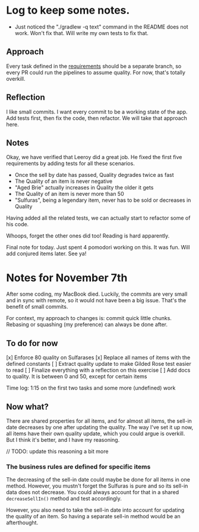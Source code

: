 # Log to keep some notes.

- Just noticed the "./gradlew -q text" command in the README does not work. Won't fix that. Will write my own tests to fix that.

## Approach
Every task defined in the [requirements](https://github.com/emilybache/GildedRose-Refactoring-Kata/blob/main/GildedRoseRequirements.md)
should be a separate branch, so every PR could run the pipelines to assume quality. For now, that's 
totally overkill.

## Reflection
I like small commits. I want every commit to be a working state of the app. Add tests first, then 
fix the code, then refactor. We will take that approach here.

## Notes
Okay, we have verified that Leeroy did a great job. He fixed the first five requirements by adding 
tests for all these scenarios.
- Once the sell by date has passed, Quality degrades twice as fast
- The Quality of an item is never negative
- "Aged Brie" actually increases in Quality the older it gets
- The Quality of an item is never more than 50
- "Sulfuras", being a legendary item, never has to be sold or decreases in Quality

Having added all the related tests, we can actually start to refactor some of his code.

Whoops, forget the other ones did too! Reading is hard apparently.

Final note for today. Just spent 4 pomodori working on this. It was fun. Will add conjured items later. See ya!

# Notes for November 7th
After some coding, my MacBook died. Luckily, the commits are very small and in sync with remote, so
it would not have been a big issue. That's the benefit of small commits.

For context, my approach to changes is: commit quick little chunks. Rebasing or squashing (my preference) 
can always be done after.

## To do for now
[x] Enforce 80 quality on Sulfarases
[x] Replace all names of items with the defined constants
[ ] Extract quality update to make Gilded Rose test easier to read
[ ] Finalize everything with a reflection on this exercise
[ ] Add docs to quality. It is between 0 and 50, except for certain items

Time log: 1:15 on the first two tasks and some more (undefined) work

## Now what?
There are shared properties for all items, and for almost all items, the sell-in date decreases by 
one after updating the quality. The way I've set it up now, all items have their own quality update,
which you could argue is overkill. But I think it's better, and I have my reasoning.

// TODO: update this reasoning a bit more
### The business rules are defined for specific items
The decreasing of the sell-in date could maybe be done for all items in one method. However, you 
mustn't forget the Sulfuras is pure and so its sell-in data does not decrease. You could always
account for that in a shared `decreaseSellIn()` method and test accordingly.

However, you also need to take the sell-in date into account for updating the quality of an item. So
having a separate sell-in method would be an afterthought.


